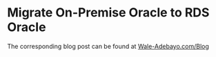 # Migrate On-Premise Oracle to RDS Oracle
The corresponding blog post can be found at [Wale-Adebayo.com/Blog](https://Wale-Adebayo.com/blog/2017/7/03/rds-oracle)